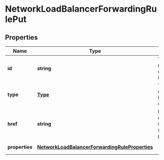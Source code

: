 # NetworkLoadBalancerForwardingRulePut

## Properties
| Name | Type | Description | Notes |
| ------------ | ------------- | ------------- | ------------- |
| **id** | **string** | The resource\'s unique identifier. | [optional] [readonly] [default to undefined] |
| **type** | [**Type**](Type.md) | The type of object that has been created. | [optional] [default to undefined] |
| **href** | **string** | URL to the object representation (absolute path). | [optional] [readonly] [default to undefined] |
| **properties** | [**NetworkLoadBalancerForwardingRuleProperties**](NetworkLoadBalancerForwardingRuleProperties.md) |  | [default to undefined] |


